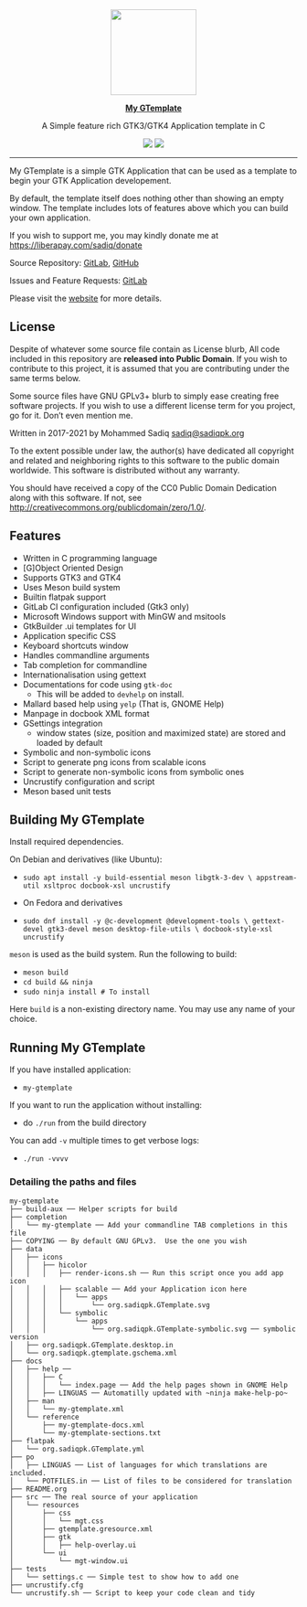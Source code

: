 <div align="center">
  <a href="https://www.sadiqpk.org/projects/my-gtemplate.html">
    <img src="https://gitlab.com/sadiq/my-gtemplate/raw/master/data/icons/hicolor/256x256/apps/org.sadiqpk.GTemplate.png" width="150" />
  </a>
  <br>

  <a href="https://www.sadiqpk.org/projects/my-gtemplate.html"><b>My GTemplate</b></a>
  <br>

  A Simple feature rich GTK3/GTK4 Application template in C
  <br>

  <a href="https://gitlab.com/sadiq/my-gtemplate/pipelines"><img
       src="https://gitlab.com/sadiq/my-gtemplate/badges/master/pipeline.svg" /></a>
  <a href="https://sadiq.gitlab.io/my-gtemplate/coverage"><img
       src="https://gitlab.com/sadiq/my-gtemplate/badges/master/coverage.svg" /></a>
</div>

---

My GTemplate is a simple GTK Application that can be used as a
template to begin your GTK Application developement.

By default, the template itself does nothing other than showing
an empty window.
The template includes lots of features above which you can build
your own application.

If you wish to support me, you may kindly donate me at
https://liberapay.com/sadiq/donate

Source Repository: [GitLab][gitlab], [GitHub][github]

Issues and Feature Requests: [GitLab][issues]

Please visit the [website][home] for more details.

## License

Despite of whatever some source file contain as License blurb,
All code included in this repository are **released into Public
Domain**.  If you wish to contribute to this project, it is assumed
that you are contributing under the same terms below.

Some source files have GNU GPLv3+ blurb to simply ease creating
free software projects.  If you wish to use a different license
term for you project, go for it.  Don’t even mention me.

Written in 2017-2021 by Mohammed Sadiq <sadiq@sadiqpk.org>

To the extent possible under law, the author(s) have dedicated all
copyright and related and neighboring rights to this software to
the public domain worldwide.  This software is distributed without
any warranty.

You should have received a copy of the CC0 Public Domain Dedication
along with this software.  If not, see
<http://creativecommons.org/publicdomain/zero/1.0/>.


## Features

* Written in C programming language
* [G]Object Oriented Design
* Supports GTK3 and GTK4
* Uses Meson build system
* Builtin flatpak support
* GitLab CI configuration included (Gtk3 only)
* Microsoft Windows support with MinGW and msitools
* GtkBuilder .ui templates for UI
* Application specific CSS
* Keyboard shortcuts window
* Handles commandline arguments
* Tab completion for commandline
* Internationalisation using gettext
* Documentations for code using `gtk-doc`
  * This will be added to `devhelp` on install.
* Mallard based help using `yelp` (That is, GNOME Help)
* Manpage in docbook XML format
* GSettings integration
  * window states (size, position and maximized state) are stored
    and loaded by default
* Symbolic and non-symbolic icons
* Script to generate png icons from scalable icons
* Script to generate non-symbolic icons from symbolic ones
* Uncrustify configuration and script
* Meson based unit tests


## Building My GTemplate

Install required dependencies.

On Debian and derivatives (like Ubuntu):
* `sudo apt install -y build-essential meson libgtk-3-dev \
  appstream-util xsltproc docbook-xsl uncrustify`

* On Fedora and derivatives
* `sudo dnf install -y @c-development @development-tools \
  gettext-devel gtk3-devel meson desktop-file-utils \
  docbook-style-xsl uncrustify`

`meson` is used as the build system.  Run the following to build:
* `meson build`
* `cd build && ninja`
* `sudo ninja install # To install` 

Here `build` is a non-existing directory name.  You may use any
name of your choice.

## Running My GTemplate

If you have installed application:
* `my-gtemplate`

If you want to run the application without installing:
* do `./run` from the build directory

You can add `-v` multiple times to get verbose logs:
* `./run -vvvv`

### Detailing the paths and files

```
my-gtemplate
├── build-aux ── Helper scripts for build
├── completion
│   └── my-gtemplate ── Add your commandline TAB completions in this file
├── COPYING ── By default GNU GPLv3.  Use the one you wish
├── data
│   ├── icons
│   │   ├── hicolor
│   │   │   ├── render-icons.sh ── Run this script once you add app icon
│   │   │   ├── scalable ── Add your Application icon here
│   │   │   │   └── apps
│   │   │   │       └── org.sadiqpk.GTemplate.svg
│   │   │   └── symbolic
│   │   │       └── apps
│   │   │           └── org.sadiqpk.GTemplate-symbolic.svg ── symbolic version
│   ├── org.sadiqpk.GTemplate.desktop.in
│   └── org.sadiqpk.gtemplate.gschema.xml
├── docs
│   ├── help ──
│   │   ├── C
│   │   │   └── index.page ── Add the help pages shown in GNOME Help
│   │   ├── LINGUAS ── Automatilly updated with ~ninja make-help-po~
│   ├── man
│   │   └── my-gtemplate.xml
│   └── reference
│       ├── my-gtemplate-docs.xml
│       └── my-gtemplate-sections.txt
├── flatpak
│   └── org.sadiqpk.GTemplate.yml
├── po
│   ├── LINGUAS ── List of languages for which translations are included.
│   └── POTFILES.in ── List of files to be considered for translation
├── README.org
├── src ── The real source of your application
│   └── resources
│       ├── css
│       │   └── mgt.css
│       ├── gtemplate.gresource.xml
│       ├── gtk
│       │   ├── help-overlay.ui
│       └── ui
│           └── mgt-window.ui
├── tests
│   └── settings.c ── Simple test to show how to add one
├── uncrustify.cfg
└── uncrustify.sh ── Script to keep your code clean and tidy
```

<!-- Links referenced elsewhere -->
[home]: https://www.sadiqpk.org/projects/my-gtemplate.html
[coverage]: https://sadiq.gitlab.io/my-gtemplate/coverage
[gitlab]: https://gitlab.com/sadiq/my-gtemplate
[github]: https://github.com/pksadiq/my-gtemplate
[issues]: https://gitlab.com/sadiq/my-gtemplate/issues
